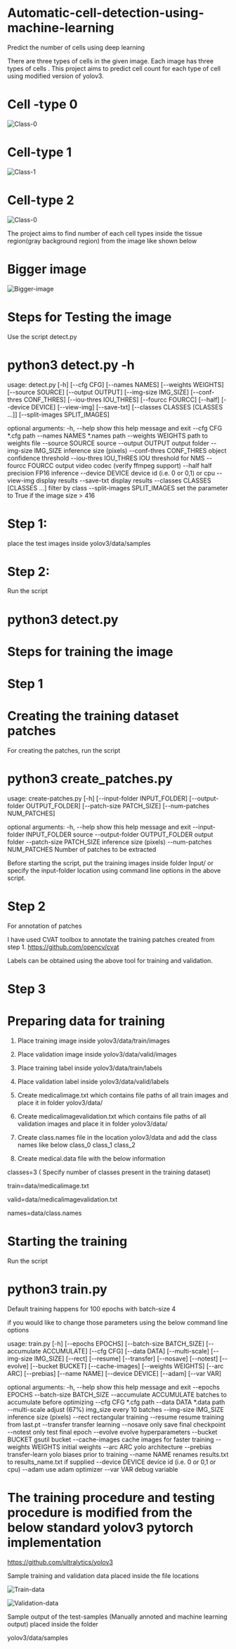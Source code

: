 # Automatic-cell-detection-using-machine-learning
Predict the number of cells using deep learning

There are three types of cells in the given image. Each image has three types of cells . This project aims to predict cell count for each type of cell using modified version of yolov3.

# Cell -type 0
![Class-0](https://github.com/VenkateshSatagopan/Automatic-cell-detection-using-machine-learning/blob/master/cell-types/cell_type_0.png)


# Cell-type 1
![Class-1](https://github.com/VenkateshSatagopan/Automatic-cell-detection-using-machine-learning/blob/master/cell-types/cell_type_1.png)

# Cell-type 2
![Class-0](https://github.com/VenkateshSatagopan/Automatic-cell-detection-using-machine-learning/blob/master/cell-types/cell_type_2.png)


The project aims to find number of each cell types inside the tissue region(gray background region) from the image like shown below
# Bigger image
![Bigger-image](https://github.com/VenkateshSatagopan/Automatic-cell-detection-using-machine-learning/blob/master/cell-types/black_bubbles_1.png)



# Steps for Testing the image

Use the script detect.py

# python3 detect.py -h
usage: detect.py [-h] [--cfg CFG] [--names NAMES] [--weights WEIGHTS]
                 [--source SOURCE] [--output OUTPUT] [--img-size IMG_SIZE]
                 [--conf-thres CONF_THRES] [--iou-thres IOU_THRES]
                 [--fourcc FOURCC] [--half] [--device DEVICE] [--view-img]
                 [--save-txt] [--classes CLASSES [CLASSES ...]]
                 [--split-images SPLIT_IMAGES]

optional arguments:
  -h, --help            show this help message and exit
  --cfg CFG             *.cfg path
  --names NAMES         *.names path
  --weights WEIGHTS     path to weights file
  --source SOURCE       source
  --output OUTPUT       output folder
  --img-size IMG_SIZE   inference size (pixels)
  --conf-thres CONF_THRES
                        object confidence threshold
  --iou-thres IOU_THRES
                        IOU threshold for NMS
  --fourcc FOURCC       output video codec (verify ffmpeg support)
  --half                half precision FP16 inference
  --device DEVICE       device id (i.e. 0 or 0,1) or cpu
  --view-img            display results
  --save-txt            display results
  --classes CLASSES [CLASSES ...]
                        filter by class
  --split-images SPLIT_IMAGES
                        set the parameter to True if the image size > 416



# Step 1:
place the test images inside yolov3/data/samples
# Step 2:
Run the script 
# python3 detect.py

# Steps for training the image

# Step 1
# Creating the training dataset patches
For creating the patches, run the script
# python3 create_patches.py

usage: create-patches.py [-h] [--input-folder INPUT_FOLDER]
                         [--output-folder OUTPUT_FOLDER]
                         [--patch-size PATCH_SIZE] [--num-patches NUM_PATCHES]

optional arguments:
  -h, --help            show this help message and exit
  --input-folder INPUT_FOLDER
                        source
  --output-folder OUTPUT_FOLDER
                        output folder
  --patch-size PATCH_SIZE
                        inference size (pixels)
  --num-patches NUM_PATCHES
                        Number of patches to be extracted
                        
                        

Before starting the script, put the training images inside folder Input/ or specify the input-folder location using command line options in the above script.

# Step 2

For annotation of patches

I have used CVAT toolbox to annotate the training patches created from step 1.
https://github.com/opencv/cvat

Labels can be obtained using the above tool for training and validation.

# Step 3

# Preparing data for training 

1. Place training image inside yolov3/data/train/images

2. Place validation image inside yolov3/data/valid/images

3. Place training label inside yolov3/data/train/labels

4. Place validation label inside yolov3/data/valid/labels

5. Create medicalimage.txt which contains file paths of all train images and place it in folder yolov3/data/

6. Create medicalimagevalidation.txt which contains file paths of all validation images and place it in folder yolov3/data/

7. Create class.names file in the location yolov3/data and add the class names like below
class_0
class_1
class_2

8. Create medical.data file with the below information

classes=3 ( Specify number of classes present in the training dataset)

train=data/medicalimage.txt

valid=data/medicalimagevalidation.txt

names=data/class.names

# Starting the training

Run the script 

# python3 train.py 

Default training happens for 100 epochs with batch-size 4

if you would like to change those parameters using the below command line options


usage: train.py [-h] [--epochs EPOCHS] [--batch-size BATCH_SIZE]
                [--accumulate ACCUMULATE] [--cfg CFG] [--data DATA]
                [--multi-scale] [--img-size IMG_SIZE] [--rect] [--resume]
                [--transfer] [--nosave] [--notest] [--evolve]
                [--bucket BUCKET] [--cache-images] [--weights WEIGHTS]
                [--arc ARC] [--prebias] [--name NAME] [--device DEVICE]
                [--adam] [--var VAR]

optional arguments:
  -h, --help            show this help message and exit
  --epochs EPOCHS
  --batch-size BATCH_SIZE
  --accumulate ACCUMULATE
                        batches to accumulate before optimizing
  --cfg CFG             *.cfg path
  --data DATA           *.data path
  --multi-scale         adjust (67%) img_size every 10 batches
  --img-size IMG_SIZE   inference size (pixels)
  --rect                rectangular training
  --resume              resume training from last.pt
  --transfer            transfer learning
  --nosave              only save final checkpoint
  --notest              only test final epoch
  --evolve              evolve hyperparameters
  --bucket BUCKET       gsutil bucket
  --cache-images        cache images for faster training
  --weights WEIGHTS     initial weights
  --arc ARC             yolo architecture
  --prebias             transfer-learn yolo biases prior to training
  --name NAME           renames results.txt to results_name.txt if supplied
  --device DEVICE       device id (i.e. 0 or 0,1 or cpu)
  --adam                use adam optimizer
  --var VAR             debug variable


                        

# The training procedure and testing procedure is modified from the below standard yolov3 pytorch implementation

https://github.com/ultralytics/yolov3
  
Sample training and validation data placed inside the file locations

![Train-data](https://github.com/VenkateshSatagopan/Automatic-cell-detection-using-machine-learning/blob/master/cell-types/yolov3/data/train)

![Validation-data](https://github.com/VenkateshSatagopan/Automatic-cell-detection-using-machine-learning/blob/master/cell-types/yolov3/data/valid)


Sample output of the test-samples (Manually annoted and machine learning output) placed inside the folder

yolov3/data/samples






